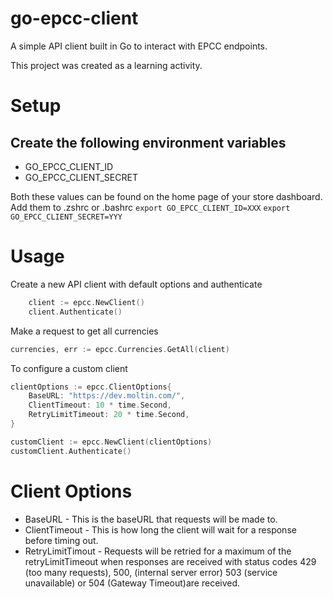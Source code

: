 # go-epcc-client
A simple API client built in Go to interact with EPCC endpoints.

This project was created as a learning activity.

# Setup
## Create the following environment variables
* GO_EPCC_CLIENT_ID 
* GO_EPCC_CLIENT_SECRET

Both these values can be found on the home page of your store dashboard.
Add them to .zshrc or .bashrc
`export GO_EPCC_CLIENT_ID=XXX`
`export GO_EPCC_CLIENT_SECRET=YYY`


# Usage
Create a new API client with default options and authenticate
```go
	client := epcc.NewClient()
	client.Authenticate()
```

Make a request to get all currencies
```go
currencies, err := epcc.Currencies.GetAll(client)
```

To configure a custom client
```go
clientOptions := epcc.ClientOptions{
	BaseURL: "https://dev.moltin.com/",
	ClientTimeout: 10 * time.Second,
	RetryLimitTimeout: 20 * time.Second,
}

customClient := epcc.NewClient(clientOptions)
customClient.Authenticate()
```

# Client Options
* BaseURL - This is the baseURL that requests will be made to.
* ClientTimeout - This is how long the client will wait for a response before timing out.
* RetryLimitTimout - Requests will be retried for a maximum of the retryLimitTimeout when responses are received with status codes 429 (too many requests), 500, (internal server error) 503 (service unavailable) or 504 (Gateway Timeout)are received. 
